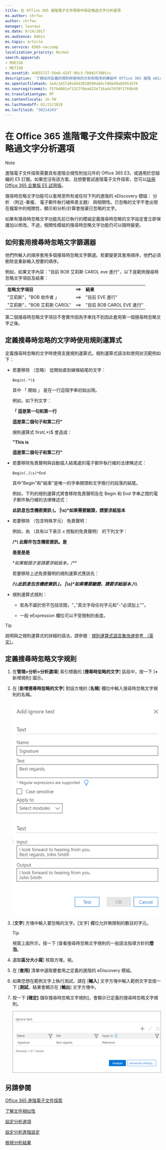```yaml
---
title: 在 Office 365 進階電子文件探索中設定略過文字分析選項
ms.author: chrfox
author: chrfox
manager: laurawi
ms.date: 9/14/2017
ms.audience: Admin
ms.topic: article
ms.service: O365-seccomp
localization_priority: Normal
search.appverid:
- MOE150
- MET150
ms.assetid: 44055727-56e8-42d7-9dc3-fb942f3901cc
description: '了解如何定義的規則時使用的分析和程序的模組中 Office 365 進階 eDiscovery 搜尋時忽略特定的文字。  '
ms.openlocfilehash: 3a4c1d17a9a56d3018509a8dcfd6b49abb951676
ms.sourcegitcommit: f57b4001ef1327f0ea622e716a4d7d78f1769b49
ms.translationtype: MT
ms.contentlocale: zh-TW
ms.lasthandoff: 02/23/2019
ms.locfileid: "30214243"
---
```

# <a name="set-ignore-text-option-for-analyze-in-office-365-advanced-ediscovery"></a>在 Office 365 進階電子文件探索中設定略過文字分析選項

> [!NOTE]
> 進階電子文件探索需要具有進階合規性附加元件的 Office 365 E3，或適用於您組織的 E5 訂閱。如果您沒有該方案，且想要嘗試進階電子文件探索，您可以[註冊 Office 365 企業版 E5 試用版](https://go.microsoft.com/fwlink/p/?LinkID=698279)。 
  
搜尋時忽略文字功能可以套用至所有或任何下列的進階的 eDiscovery 模組： 分析 （附近-重複、 電子郵件執行緒佈景主題） 與相關性。已忽略的文字不會出現在檔案中的相關性，顯示和分析/計算會捨棄已忽略的文字。
  
如果有搜尋時忽略文字功能先前已執行的模組定義搜尋時忽略的文字設定會立即保護加以修改。不過，相關性模組的搜尋時忽略文字功能仍可以隨時變更。
  
## <a name="how-ignore-text-filters-are-applied"></a>如何套用搜尋時忽略文字篩選器

他們所輸入的順序套用多個搜尋時忽略文字篩選。若要變更其套用順序，他們必須刪除並重新輸入想要的順序。
  
例如，如果文字內容："目前 BOB 艾莉斯 CAROL eve 進行"，以下是範例搜尋時忽略文字項目及結果：
  
||||
|:-----|:-----|:-----|
|**忽略文字項目** <br/> |**==\>** <br/> |**結果** <br/> |
|"艾莉斯"，"BOB 收件者 」  <br/> |==\>  <br/> |"目前 EVE 進行"  <br/> |
|"艾莉斯"，"BOB 艾莉斯 CAROL"  <br/> |==\>  <br/> |"目前 BOB CAROL EVE 進行"  <br/> |
   
第二個搜尋時忽略文字項目不會實作因為字串找不到因此套用第一個搜尋時忽略文字之後。
  
## <a name="use-regular-expressions-when-defining-ignore-text"></a>定義搜尋時忽略的文字時使用規則運算式

定義搜尋時忽略的文字時使用支援規則運算式。規則運算式語法和使用狀況範例如下：
  
- 若要移除 （忽略） 從開始直到線條結尾的文字：
    
     `Begin(.*)$`
    
    其中 「 開始 」 是在一行這個字串初始出現。
    
    例如，如下列文字：
    
    **「 這是第一句和第一行**
    
    **這是第二個句子和第二行"**
    
    規則運算式 first(.\*)$ 會造成：
    
    **"This is**
    
    **這是第二個句子和第二行"**
    
- 若要移除免責聲明與自動插入結尾處的電子郵件執行緒的法律陳述式：
    
     `Begin(.|\s)*End`
    
    其中"Begin"和"結束"是唯一的字串開頭和文字換行的段落的結尾。 
    
    例如，下列的規則運算式將會移除免責聲明及在 Begin 和 End 字串之間的電子郵件執行緒的法律陳述式：
    
    **此訊息包含機密資訊 (。 |\s)\*如果需要驗證，請要求紙版本**
    
- 若要移除 （包含特殊字元） 免責聲明： 
    
    例如，為 （具有以下表示 x 控點的免責聲明） 的下列文字： 
    
    **/\*\ 此郵件包含機密資訊。是**
    
    **是是是是**
    
    **如果驗證才是請要求紙版本。/\*\**
    
    若要移除上述免責聲明的規則運算式應該先： 
    
    **\/\\*\\此訊息包含機密資訊\.(。 |\s)\*如果需要驗證，請要求紙版本\.\/\\*\\**
    
- 規則運算式規則：
    
  - 若為不屬於但不包括空間，"_"英文字母任何字元和"-"必須加上"\"。
    
  - 一般 eExpression 欄位可以不受限制的長度。
    
> [!TIP]
> 說明與之規則運算式的詳細的語法，請參閱：[規則運算式語言集快速參考 （英文）](https://msdn.microsoft.com/en-us/library/az24scfc%28v=vs.110%29.aspx)。 
  
## <a name="define-ignore-text-rule"></a>定義搜尋時忽略文字規則

1. 在**管理\>分析\>分析選項**] 索引標籤的 [**搜尋時忽略的文字**] 區段中，按一下 [**+** 新增規則] 圖示。 
    
2. 在 [**新增搜尋時忽略的文字**] 對話方塊的 [**名稱**] 欄位中輸入搜尋時忽略文字規則的名稱。 
    
    ![加入略過的文字](media/98e5129b-2667-4692-86fa-2d0117187a7f.png)
  
3. [**文字**] 方塊中輸入要忽略的文字。[文字] 欄位允許無限制的數目的字元。 
    
    > [!TIP]
    > 視窗上面所示，按一下 [查看搜尋時忽略文字規則的一般語法指導方針的**燈泡**。 
  
4. 選取**區分大小寫**] 核取方塊，視。 
    
5. 在 [**套用]** 清單中選取要套用之定義的進階的 eDiscovery 模組。 
    
6. 如果您想在範例文字上執行測試，請在 [**輸入**] 文字方塊中輸入範例文字並按一下 [**測試**。結果會顯示在 [**輸出**] 文字方塊中。 
    
7. 按一下 **[確定]** 儲存搜尋時忽略文字規則]。會顯示已定義的搜尋時忽略文字規則。 
    
    ![設定忽略文字名稱](media/3a788ac3-4a1c-46c9-89bd-7ff32d68ce23.png)
  
## <a name="see-also"></a>另請參閱

[Office 365 進階電子文件探索](office-365-advanced-ediscovery.md)
  
[了解文件相似性](understand-document-similarity-in-advanced-ediscovery.md)
  
[設定分析選項](set-analyze-options-in-advanced-ediscovery.md)
  
[設定分析進階設定](set-analyze-advanced-settings-in-advanced-ediscovery.md)
  
[檢視分析結果](view-analyze-results-in-advanced-ediscovery.md)

